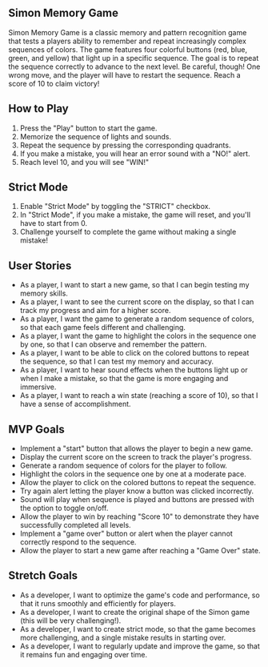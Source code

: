 ## Simon Memory Game
Simon Memory Game is a classic memory and pattern recognition game that tests a players ability to remember and repeat increasingly complex sequences of colors. The game features four colorful buttons (red, blue, green, and yellow) that light up in a specific sequence. The goal is to repeat the sequence correctly to advance to the next level. Be careful, though! One wrong move, and the player will have to restart the sequence. Reach a score of 10 to claim victory!

## How to Play
1. Press the "Play" button to start the game. 
2. Memorize the sequence of lights and sounds. 
3. Repeat the sequence by pressing the corresponding quadrants.
4. If you make a mistake, you will hear an error sound with a "NO!" alert.
5. Reach level 10, and you will see "WIN!"
## Strict Mode
1. Enable "Strict Mode" by toggling the "STRICT" checkbox.
2. In "Strict Mode", if you make a mistake, the game will reset, and you'll have to start from 0.
3. Challenge yourself to complete the game without making a single mistake!

## User Stories
- As a player, I want to start a new game, so that I can begin testing my memory skills.
- As a player, I want to see the current score on the display, so that I can track my progress and aim for a higher score.
- As a player, I want the game to generate a random sequence of colors, so that each game feels different and challenging.
- As a player, I want the game to highlight the colors in the sequence one by one, so that I can observe and remember the pattern.
- As a player, I want to be able to click on the colored buttons to repeat the sequence, so that I can test my memory and accuracy.
- As a player, I want to hear sound effects when the buttons light up or when I make a mistake, so that the game is more engaging and immersive.
- As a player, I want to reach a win state (reaching a score of 10), so that I have a sense of accomplishment.

## MVP Goals
- Implement a "start" button that allows the player to begin a new game.
- Display the current score on the screen to track the player's progress.
- Generate a random sequence of colors for the player to follow.
- Highlight the colors in the sequence one by one at a moderate pace.
- Allow the player to click on the colored buttons to repeat the sequence.
- Try again alert letting the player know a button was clicked incorrectly.
- Sound will play when sequence is played and buttons are pressed with the option to toggle on/off.
- Allow the player to win by reaching "Score 10" to demonstrate they have successfully completed all levels.
- Implement a "game over" button or alert when the player cannot correctly respond to the sequence.
- Allow the player to start a new game after reaching a "Game Over" state.

## Stretch Goals
- As a developer, I want to optimize the game's code and performance, so that it runs smoothly and efficiently for players.
- As a developer, I want to create the original shape of the Simon game (this will be very challenging!).
- As a developer, I want to create strict mode, so that the game becomes more challenging, and a single mistake results in starting over.
- As a developer, I want to regularly update and improve the game, so that it remains fun and engaging over time.